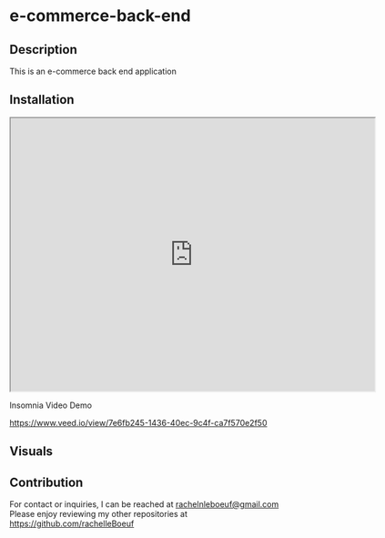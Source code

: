 # e-commerce-back-end

## Description

This is an e-commerce back end application

## Installation

<iframe src="https://drive.google.com/file/d/1AqGVy2lEXIHPKKc5MB5kZY5_gIq0Q1fT/preview" width="640" height="480"></iframe>

Insomnia Video Demo

https://www.veed.io/view/7e6fb245-1436-40ec-9c4f-ca7f570e2f50

## Visuals

## Contribution

For contact or inquiries, I can be reached at rachelnleboeuf@gmail.com
Please enjoy reviewing my other repositories at https://github.com/rachelleBoeuf


